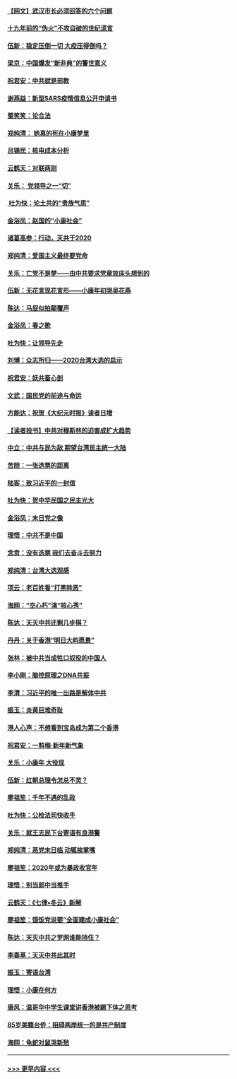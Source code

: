 #### [【网文】武汉市长必须回答的六个问题](../pages/nsc993/n11813848.md?t=01231122) 
#### [十九年前的“伪火”不攻自破的世纪谎言](../pages/nsc993/n11813238.md?t=01231122) 
#### [伍新：稳定压倒一切 大疫压得倒吗？](../pages/nsc993/n11812634.md?t=01231122) 
#### [梁京：中国爆发“新非典”的警世意义](../pages/nsc993/n11812554.md?t=01231122) 
#### [祝君安：中共就是邪教](../pages/nsc993/n11812431.md?t=01231122) 
#### [谢燕益：新型SARS疫情信息公开申请书](../pages/nsc993/n11808840.md?t=01231122) 
#### [蜀笑笑：论合法](../pages/nsc993/n11808064.md?t=01231122) 
#### [郑纯清： 她真的死在小康梦里](../pages/nsc993/n11806623.md?t=01231122) 
#### [吕锡民：核电成本分析](../pages/nsc993/n11806284.md?t=01231122) 
#### [云鹤天：对联两则](../pages/nsc993/n11805957.md?t=01231122) 
#### [关乐： 党领导之一“切”](../pages/nsc993/n11804505.md?t=01231122) 
#### [ 吐为快：论土共的“贵族气质”](../pages/nsc993/n11804490.md?t=01231122) 
#### [金浴凤：赵国的“小康社会”](../pages/nsc993/n11804452.md?t=01231122) 
#### [诸葛高参：行动，灭共于2020](../pages/nsc993/n11804120.md?t=01231122) 
#### [郑纯清：爱国主义最终要党命](../pages/nsc993/n11802197.md?t=01231122) 
#### [关乐：亡党不是梦——由中共要求党章放床头想到的](../pages/nsc993/n11802156.md?t=01231122) 
#### [伍新：无花言现花言形——小康年初哭吴花燕](../pages/nsc993/n11800044.md?t=01231122) 
#### [陈达：马屁似拍颠覆声](../pages/nsc993/n11800010.md?t=01231122) 
#### [金浴凤：春之歌](../pages/nsc993/n11797687.md?t=01231122) 
#### [吐为快：让领导先走](../pages/nsc993/n11797512.md?t=01231122) 
#### [刘博：众志所归——2020台湾大选的启示](../pages/nsc993/n11796878.md?t=01231122) 
#### [祝君安：妖共畜心剖](../pages/nsc993/n11794273.md?t=01231122) 
#### [文武：国民党的前途与命运](../pages/nsc993/n11794198.md?t=01231122) 
#### [方能达：祝贺《大纪元时报》读者日增](../pages/nsc993/n11793807.md?t=01231122) 
#### [【读者投书】中共对穆斯林的迫害成扩大趋势](../pages/nsc993/n11791371.md?t=01231122) 
#### [中立：中共与民为敌 期望台湾民主统一大陆](../pages/nsc993/n11790392.md?t=01231122) 
#### [苦胆：一张选票的距离](../pages/nsc993/n11788914.md?t=01231122) 
#### [陆客：致习近平的一封信](../pages/nsc993/n11788867.md?t=01231122) 
#### [吐为快：贺中华民国之民主光大](../pages/nsc993/n11788618.md?t=01231122) 
#### [金浴凤：末日党之像](../pages/nsc993/n11787475.md?t=01231122) 
#### [理悟：中共不是中国](../pages/nsc993/n11787463.md?t=01231122) 
#### [念贲：没有选票  我们去奋斗去努力](../pages/nsc993/n11787398.md?t=01231122) 
#### [郑纯清：台湾大选观感](../pages/nsc993/n11786210.md?t=01231122) 
#### [项云：老百姓看“打黑除恶”](../pages/nsc993/n11785398.md?t=01231122) 
#### [海网：“空心朽”演“核心秀”](../pages/nsc993/n11783874.md?t=01231122) 
#### [陈达：天灭中共还剩几步棋？](../pages/nsc993/n11783719.md?t=01231122) 
#### [丹丹：关于香港“明日大屿愿景”](../pages/nsc993/n11783273.md?t=01231122) 
#### [张林：被中共当成牲口奴役的中国人](../pages/nsc993/n11782397.md?t=01231122) 
#### [李小刚：脑控原理之DNA共振](../pages/nsc993/n11780962.md?t=01231122) 
#### [李清：习近平的唯一出路是解体中共](../pages/nsc993/n11780866.md?t=01231122) 
#### [振玉：炎黄巨难奇耻](../pages/nsc993/n11779632.md?t=01231122) 
#### [港人心声：不想看到宝岛成为第二个香港](../pages/nsc993/n11778817.md?t=01231122) 
#### [祝君安：一剪梅‧新年新气象](../pages/nsc993/n11776340.md?t=01231122) 
#### [关乐：小康年 大役现](../pages/nsc993/n11774213.md?t=01231122) 
#### [伍新：红朝总理令怎总不灵？](../pages/nsc993/n11770813.md?t=01231122) 
#### [廖祖笙：千年不遇的乱政](../pages/nsc993/n11770373.md?t=01231122) 
#### [吐为快：公检法司快收手](../pages/nsc993/n11770359.md?t=01231122) 
#### [关乐：就王志民下台寄语有良港警](../pages/nsc993/n11769903.md?t=01231122) 
#### [郑纯清：恶党末日临 动辄挨掌嘴](../pages/nsc993/n11769356.md?t=01231122) 
#### [廖祖笙：2020年或为暴政收官年](../pages/nsc993/n11768216.md?t=01231122) 
#### [理悟：别当郎中当推手](../pages/nsc993/n11768243.md?t=01231122) 
#### [云鹤天：《七律▪冬云》新解](../pages/nsc993/n11768204.md?t=01231122) 
#### [廖祖笙：饿饭党说要“全面建成小康社会”](../pages/nsc993/n11767482.md?t=01231122) 
#### [陈达：天灭中共之罗网谁能挡住？](../pages/nsc993/n11767465.md?t=01231122) 
#### [李春草：天灭中共此其时](../pages/nsc993/n11767452.md?t=01231122) 
#### [振玉：寄语台湾](../pages/nsc993/n11767432.md?t=01231122) 
#### [理悟：小康在何方](../pages/nsc993/n11767394.md?t=01231122) 
#### [唐风：温哥华中学生课堂讲香港被踢下体之思考](../pages/nsc993/n11766848.md?t=01231122) 
#### [85岁美籍台侨：阻碍两岸统一的是共产制度](../pages/nsc993/n11765043.md?t=01231122) 
#### [海网：龟蛇对鼠哭新愁](../pages/nsc993/n11764895.md?t=01231122) 

----
#### [ >>> 更早内容 <<< ](../indexes/nsc993-earlier.md)
